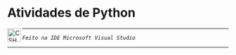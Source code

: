 # Atividades de Python

<p>
    <img
        align="left"
        title="CSHARP"
        width=31px
        src="https://cdn.jsdelivr.net/gh/devicons/devicon@latest/icons/csharp/csharp-original.svg" 
    />
</p>

---

*`Feito na IDE Microsoft Visual Studio`*

---
